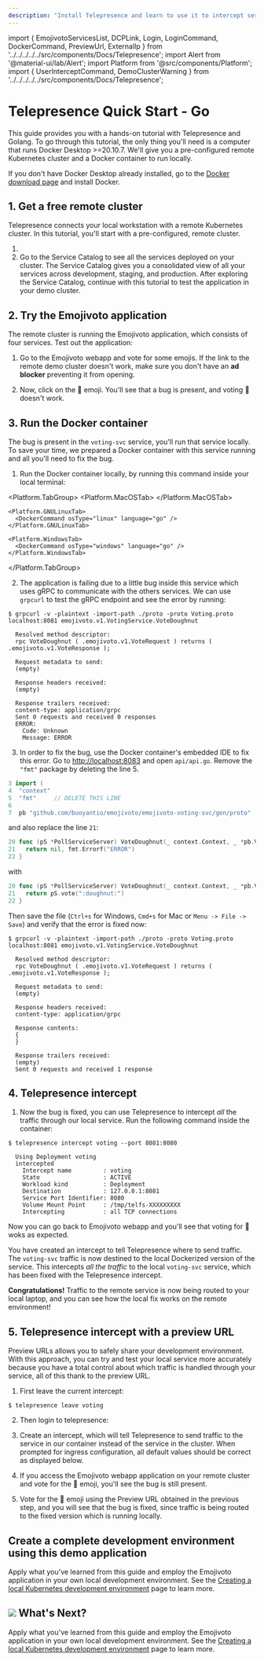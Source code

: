 ```yaml
---
description: "Install Telepresence and learn to use it to intercept services running in your Kubernetes cluster, speeding up local development and debugging."
---
```


import {
EmojivotoServicesList,
DCPLink,
Login,
LoginCommand,
DockerCommand,
PreviewUrl,
ExternalIp
} from '../../../../../src/components/Docs/Telepresence';
import Alert from '@material-ui/lab/Alert';
import Platform from '@src/components/Platform';
import { UserInterceptCommand, DemoClusterWarning } from '../../../../../src/components/Docs/Telepresence';


# Telepresence Quick Start - **Go**

This guide provides you with a hands-on tutorial with Telepresence and Golang. To go through this tutorial, the only thing you'll need is a computer that runs Docker Desktop >=20.10.7. We'll give you a pre-configured remote Kubernetes cluster and a Docker container to run locally.

If you don't have Docker Desktop already installed, go to the [Docker download page](https://www.docker.com/get-started) and install Docker.

## 1. Get a free remote cluster

Telepresence connects your local workstation with a remote Kubernetes cluster. In this tutorial, you'll start with a pre-configured, remote cluster.

1. <Login urlParams="docs_source=telepresence-quick-start&login_variant=free-cluster-activation" origin="telepresence-novice-go-quick-start" />
2. Go to the <DCPLink>Service Catalog</DCPLink> to see all the services deployed on your cluster.
   <EmojivotoServicesList/>
    The Service Catalog gives you a consolidated view of all your services across development, staging, and production. After exploring the Service Catalog, continue with this tutorial to test the application in your demo cluster.

<DemoClusterWarning />

<div className="docs-opaque-section">

## 2. Try the Emojivoto application

The remote cluster is running the Emojivoto application, which consists of four services.
Test out the application:

1. Go to the <ExternalIp>Emojivoto webapp</ExternalIp> and vote for some emojis.
   <Alert severity="info">
   If the link to the remote demo cluster doesn't work, make sure you don't have an <strong>ad blocker</strong> preventing it from opening.
   </Alert>

2. Now, click on the 🍩 emoji. You'll see that a bug is present, and voting 🍩 doesn't work.

## 3. Run the Docker container

The bug is present in the `voting-svc` service, you'll run that service locally. To save your time, we prepared a Docker container with this service running and all you'll need to fix the bug.

1. Run the Docker container locally, by running this command inside your local terminal:

  <Platform.TabGroup>
    <Platform.MacOSTab>
      <DockerCommand osType="macos" language="go" />
    </Platform.MacOSTab>

    <Platform.GNULinuxTab>
      <DockerCommand osType="linux" language="go" />
    </Platform.GNULinuxTab>

    <Platform.WindowsTab>
      <DockerCommand osType="windows" language="go" />
    </Platform.WindowsTab>
  </Platform.TabGroup>

2. The application is failing due to a little bug inside this service which uses gRPC to communicate with the others services. We can use `grpcurl` to test the gRPC endpoint and see the error by running:

  ```
  $ grpcurl -v -plaintext -import-path ./proto -proto Voting.proto localhost:8081 emojivoto.v1.VotingService.VoteDoughnut

    Resolved method descriptor:
    rpc VoteDoughnut ( .emojivoto.v1.VoteRequest ) returns ( .emojivoto.v1.VoteResponse );

    Request metadata to send:
    (empty)

    Response headers received:
    (empty)

    Response trailers received:
    content-type: application/grpc
    Sent 0 requests and received 0 responses
    ERROR:
      Code: Unknown
      Message: ERROR
  ```

3. In order to fix the bug, use the Docker container's embedded IDE to fix this error. Go to <a href="http://localhost:8083" target="_blank">http://localhost:8083</a> and open `api/api.go`. Remove the `"fmt"` package by deleting the line 5.

  ```go
  3 import (
  4  "context"
  5  "fmt"     // DELETE THIS LINE
  6
  7  pb "github.com/buoyantio/emojivoto/emojivoto-voting-svc/gen/proto"
  ```

  and also replace the line `21`:

  ```go
  20 func (pS *PollServiceServer) VoteDoughnut(_ context.Context, _ *pb.VoteRequest) (*pb.VoteResponse, error) {
  21   return nil, fmt.Errorf("ERROR")
  22 }
  ```
  with
  ```go
  20 func (pS *PollServiceServer) VoteDoughnut(_ context.Context, _ *pb.VoteRequest) (*pb.VoteResponse, error) {
  21   return pS.vote(":doughnut:")
  22 }
  ```
  Then save the file (`Ctrl+s` for Windows, `Cmd+s` for Mac or `Menu -> File -> Save`) and verify that the error is fixed now:

  ```
  $ grpcurl -v -plaintext -import-path ./proto -proto Voting.proto localhost:8081 emojivoto.v1.VotingService.VoteDoughnut

    Resolved method descriptor:
    rpc VoteDoughnut ( .emojivoto.v1.VoteRequest ) returns ( .emojivoto.v1.VoteResponse );

    Request metadata to send:
    (empty)

    Response headers received:
    content-type: application/grpc

    Response contents:
    {
    }

    Response trailers received:
    (empty)
    Sent 0 requests and received 1 response
  ```

## 4. Telepresence intercept

1. Now the bug is fixed, you can use Telepresence to intercept *all* the traffic through our local service.
Run the following command inside the container:

  ```
  $ telepresence intercept voting --port 8081:8080

    Using Deployment voting
    intercepted
      Intercept name         : voting
      State                  : ACTIVE
      Workload kind          : Deployment
      Destination            : 127.0.0.1:8081
      Service Port Identifier: 8080
      Volume Mount Point     : /tmp/telfs-XXXXXXXXX
      Intercepting           : all TCP connections
  ```
  Now you can go back to <ExternalIp>Emojivoto webapp</ExternalIp> and you'll see that voting for 🍩 woks as expected.

You have created an intercept to tell Telepresence where to send traffic. The `voting-svc` traffic is now destined to the local Dockerized version of the service. This intercepts *all the traffic* to the local `voting-svc` service, which has been fixed with the Telepresence intercept.

<Alert severity="success">
  <strong>Congratulations!</strong> Traffic to the remote service is now being routed to your local laptop, and you can see how the local fix works on the remote environment!
</Alert>

## 5. Telepresence intercept with a preview URL

Preview URLs allows you to safely share your development environment. With this approach, you can try and test your local service more accurately because you have a total control about which traffic is handled through your service, all of this thank to the preview URL. 

1. First leave the current intercept: 

  ```
  $ telepresence leave voting
  ```

2. Then login to telepresence: 

  <LoginCommand />

3. Create an intercept, which will tell Telepresence to send traffic to the service in our container instead of the service in the cluster. When prompted for ingress configuration, all default values should be correct as displayed below.

  <UserInterceptCommand language="go" />

4. If you access the <ExternalIp>Emojivoto webapp</ExternalIp> application on your remote cluster and vote for the 🍩 emoji, you'll see the bug is still present.

5. Vote for the 🍩 emoji using the <PreviewUrl language="go">Preview URL</PreviewUrl> obtained in the previous step, and you will see that the bug is fixed, since traffic is being routed to the fixed version which is running locally.

</div>

## Create a complete development environment using this demo application

Apply what you've learned from this guide and employ the Emojivoto application in your own local development environment. See the [Creating a local Kubernetes development environment](../qs-go-advanced/) page to learn more.

## <img class="os-logo" src="../../images/logo.png"/> What's Next?

Apply what you've learned from this guide and employ the Emojivoto application in your own local development environment. See the [Creating a local Kubernetes development environment](../qs-go-advanced/) page to learn more.
